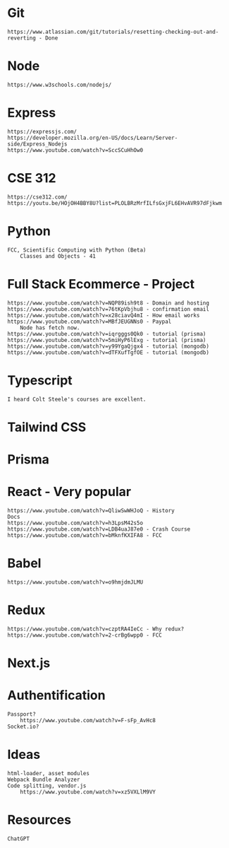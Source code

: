 # Git 
    https://www.atlassian.com/git/tutorials/resetting-checking-out-and-reverting - Done 
# Node 
    https://www.w3schools.com/nodejs/
# Express
    https://expressjs.com/
    https://developer.mozilla.org/en-US/docs/Learn/Server-side/Express_Nodejs
    https://www.youtube.com/watch?v=SccSCuHhOw0
# CSE 312
    https://cse312.com/ 
    https://youtu.be/HOjOH4BBY8U?list=PLOLBRzMrfILfsGxjFL6EHvAVR97dFjkwm
# Python
    FCC, Scientific Computing with Python (Beta)
        Classes and Objects - 41
# Full Stack Ecommerce - Project
    https://www.youtube.com/watch?v=NQP89ish9t8 - Domain and hosting 
    https://www.youtube.com/watch?v=76tKpVbjhu8 - confirmation email 
    https://www.youtube.com/watch?v=x28ciavQ4mI - How email works 
    https://www.youtube.com/watch?v=MBfJEUGNNs0 - Paypal
        Node has fetch now. 
    https://www.youtube.com/watch?v=iqrgggs0Qk0 - tutorial (prisma) 
    https://www.youtube.com/watch?v=5miHyP6lExg - tutorial (prisma) 
    https://www.youtube.com/watch?v=y99YgaQjgx4 - tutorial (mongodb)
    https://www.youtube.com/watch?v=dTFXufTgfOE - tutorial (mongodb)
# Typescript
    I heard Colt Steele's courses are excellent.
# Tailwind CSS
# Prisma 
# React - Very popular 
    https://www.youtube.com/watch?v=QliwSwWHJoQ - History
    Docs
    https://www.youtube.com/watch?v=h3LpsM42s5o
    https://www.youtube.com/watch?v=LDB4uaJ87e0 - Crash Course
    https://www.youtube.com/watch?v=bMknfKXIFA8 - FCC
# Babel
    https://www.youtube.com/watch?v=o9hmjdmJLMU
# Redux
    https://www.youtube.com/watch?v=czptRA4IeCc - Why redux?
    https://www.youtube.com/watch?v=2-crBg6wpp0 - FCC
# Next.js
# Authentification
    Passport?
        https://www.youtube.com/watch?v=F-sFp_AvHc8
    Socket.io?

# Ideas
    html-loader, asset modules
    Webpack Bundle Analyzer
    Code splitting, vendor.js
        https://www.youtube.com/watch?v=xz5VXLlM9VY

# Resources
    ChatGPT